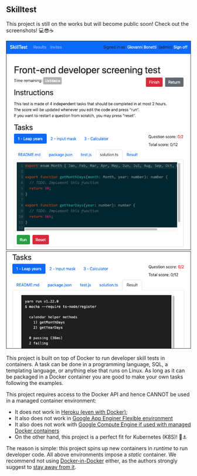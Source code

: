 ## Skilltest

This project is still on the works but will become public soon!
Check out the screenshots! 💻😎☕️

![Screenshot 1](public/screenshots/screenshot-1.png)
![Screenshot 1](public/screenshots/screenshot-2.png)

This project is built on top of Docker to run developer skill tests in containers. A task can be done in a programming language, SQL, a templating language, or anything else that runs on Linux. As long as it can be packaged in a Docker container you are good to make your own tasks following the examples.

This project requires access to the Docker API and hence CANNOT be used in a managed container environment:
- It does not work in [Heroku (even with Docker)](https://devcenter.heroku.com/articles/container-registry-and-runtime);
- It also does not work in [Google App Enginer Flexible environment](https://cloud.google.com/appengine/docs/flexible/)
- It also does not work with [Google Compute Engine if used with managed Docker containers](https://cloud.google.com/compute/docs/containers/deploying-containers)
- On the other hand, this project is a perfect fit for Kubernetes (K8S)! 🚢⚓️

The reason is simple: this project spins up new containers in _runtime_ to run developer code. All above environments impose a _static_ container. We recommend not using [Docker-in-Docker](https://github.com/jpetazzo/dind) either, as the authors strongly suggest to [stay away from it](http://jpetazzo.github.io/2015/09/03/do-not-use-docker-in-docker-for-ci/).
